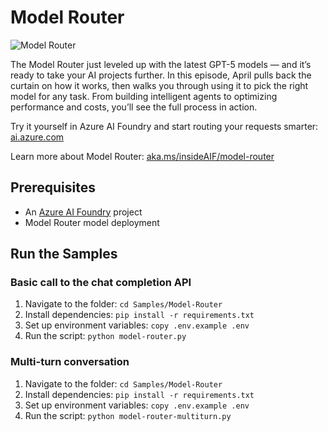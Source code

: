 # Model Router

![Model Router](/Images/thumbnail-model-router.png)

The Model Router just leveled up with the latest GPT-5 models — and it’s ready to take your AI projects further. In this episode, April pulls back the curtain on how it works, then walks you through using it to pick the right model for any task. From building intelligent agents to optimizing performance and costs, you’ll see the full process in action.

Try it yourself in Azure AI Foundry and start routing your requests smarter: [ai.azure.com](https://ai.azure.com)

Learn more about Model Router: [aka.ms/insideAIF/model-router](https://aka.ms/insideAIF/model-router)

## Prerequisites

- An [Azure AI Foundry](https://ai.azure.com) project
- Model Router model deployment

## Run the Samples

### Basic call to the chat completion API

1. Navigate to the folder: `cd Samples/Model-Router`
1. Install dependencies: `pip install -r requirements.txt`
1. Set up environment variables: `copy .env.example .env`
1. Run the script: `python model-router.py`

### Multi-turn conversation

1. Navigate to the folder: `cd Samples/Model-Router`
1. Install dependencies: `pip install -r requirements.txt`
1. Set up environment variables: `copy .env.example .env`
1. Run the script: `python model-router-multiturn.py`